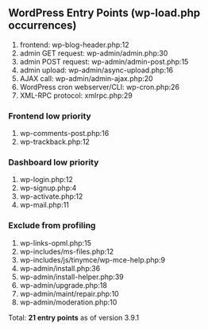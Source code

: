 ## WordPress Entry Points (wp-load.php occurrences)

1. frontend: wp-blog-header.php:12
1. admin GET request: wp-admin/admin.php:30
1. admin POST request: wp-admin/admin-post.php:15
1. admin upload: wp-admin/async-upload.php:16
1. AJAX call: wp-admin/admin-ajax.php:20
1. WordPress cron webserver/CLI: wp-cron.php:26
1. XML-RPC protocol: xmlrpc.php:29

### Frontend low priority

1. wp-comments-post.php:16
1. wp-trackback.php:12

### Dashboard low priority

1. wp-login.php:12
1. wp-signup.php:4
1. wp-activate.php:12
1. wp-mail.php:11

### Exclude from profiling

1. wp-links-opml.php:15
1. wp-includes/ms-files.php:12
1. wp-includes/js/tinymce/wp-mce-help.php:9
1. wp-admin/install.php:36
1. wp-admin/install-helper.php:39
1. wp-admin/upgrade.php:18
1. wp-admin/maint/repair.php:10
1. wp-admin/moderation.php:10

Total: **21 entry points** as of version 3.9.1
